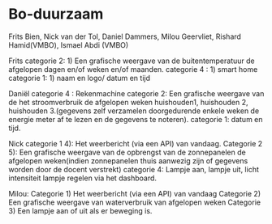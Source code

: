 # Bo-duurzaam
Frits Bien,
Nick van der Tol,
Daniel Dammers,
Milou Geervliet,
Rishard Hamid(VMBO), 
Ismael Abdi (VMBO)

Frits 
categorie 2: 1) Een grafische weergave van de buitentemperatuur de afgelopen dagen en/of weken en/of maanden.
categorie 4 : 1) smart home
categorie 1: 1) naam en logo/ datum en tijd
 
Daniël
categorie 4 : Rekenmachine
categorie 2: Een grafische weergave van de het stroomverbruik de afgelopen weken huishouden1, huishouden 2, huishouden 3.(gegevens zelf verzamelen doorgedurende enkele weken de energie meter af te lezen en de gegevens te noteren).
categorie 1: datum en tijd.

 
Nick 
categorie 1 4): Het weerbericht (via een API) van vandaag.
Categorie 2 5): Een grafische weergave van de opbrengst van de zonnepanelen de afgelopen weken(indien zonnepanelen thuis aanwezig zijn of gegevens worden door de docent verstrekt)
categorie 4: Lampje aan, lampje uit, licht intensiteit lampje regelen via het dashboard.

Milou: 
Categorie 1) Het weerbericht (via een API) van vandaag
Categorie 2) Een grafische weergave van waterverbruik van afgelopen weken
Categorie 3) Een lampje aan of uit als er beweging is.
